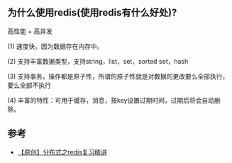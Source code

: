 ## 为什么使用redis(使用redis有什么好处)?

高性能 + 高并发

(1) 速度快，因为数据存在内存中。

(2) 支持丰富数据类型，支持string，list，set，sorted set，hash

(3) 支持事务，操作都是原子性，所谓的原子性就是对数据的更改要么全部执行，要么全部不执行

(4) 丰富的特性：可用于缓存，消息，按key设置过期时间，过期后将会自动删除。

## 参考
- [【原创】分布式之redis复习精讲](https://www.cnblogs.com/rjzheng/p/9096228.html)
